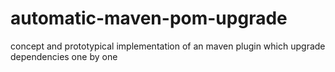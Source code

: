 automatic-maven-pom-upgrade
===========================

concept and prototypical implementation of an maven plugin which upgrade dependencies one by one